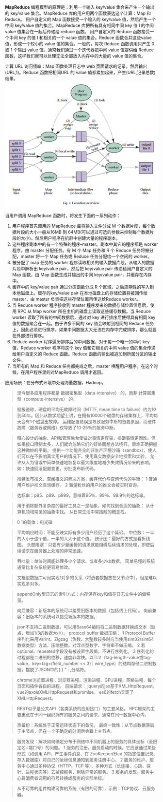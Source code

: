 **MapReduce**
编程模型的原理是：利用一个输入 key/value 集合来产生一个输出的 key/value 集合。MapReduce 库的用户用两个函数表达这个计算：Map 和 Reduce。
用户自定义的 Map 函数接受一个输入的 key/value 值，然后产生一个中间 key/value 值的集合。MapReduce 库把所有具有相同中间 key 值 I 的中间 value 值集合在一起后传递给 reduce 函数。
用户自定义的 Reduce 函数接受一个中间 key 的值 I 和相关的一个 value 值的集合。Reduce 函数合并这些value 值，形成一个较小的 value 值的集合。一般的，每次 Reduce 函数调用只产生 0 或 1 个输出 value 值。通常我们通过一个迭代器把中间 value 值提供给 Reduce 函数，这样我们就可以处理无法全部放入内存中的大量的 value 值的集合。


计算 URL 访问频率：Map 函数处理日志中 web 页面请求的记录，然后输出(URL,1)。Reduce 函数把相同URL 的 value 值都累加起来，产生(URL,记录总数)结果。
![](../images/MapReduce执行概述.png)


当用户调用 MapReduce 函数时，将发生下面的一系列动作：
1. 用户程序首先调用的 MapReduce 库将输入文件分成 M 个数据片度，每个数据片段的大小一般从16MB 到 64MB(可以通过可选的参数来控制每个数据片段的大小)。然后用户程序在机群中创建大量的程序副本。
2. 这些程序副本中的有一个特殊的程序–master。副本中其它的程序都是 worker 程序，由 master 分配任务。有 M 个 Map 任务和 R 个 Reduce 任务将被分配，master 将一个 Map 任务或 Reduce 任务分配给一个空闲的 worker。
3. 被分配了 map 任务的 worker 程序读取相关的输入数据片段，从输入的数据片段中解析出 key/value pair，然后把 key/value pair 传递给用户自定义的 Map 函数，由 Map 函数生成并输出的中间 key/value pair，并缓存在内存中。
4. 缓存中的 key/value pair 通过分区函数分成 R 个区域，之后周期性的写入到本地磁盘上。缓存的key/value pair 在本地磁盘上的存储位置将被回传给 master，由 master 负责把这些存储位置再传送给Reduce worker。
5. 当 Reduce worker 程序接收到 master 程序发来的数据存储位置信息后，使用 RPC 从 Map worker 所在主机的磁盘上读取这些缓存数据。当 Reduce worker 读取了所有的中间数据后，通过对 key 进行排序后使得具有相同 key 值的数据聚合在一起。由于许多不同的 key 值会映射到相同的 Reduce 任务上，因此必须进行排序。如果中间数据太大无法在内存中完成排序，那么就要在外部进行排序。
6. Reduce worker 程序遍历排序后的中间数据，对于每一个唯一的中间 key 值，Reduce worker 程序将这个 key 值和它相关的中间 value 值的集合传递给用户自定义的 Reduce 函数。Reduce 函数的输出被追加到所属分区的输出文件。
7. 当所有的 Map 和 Reduce 任务都完成之后，master 唤醒用户程序。在这个时候，在用户程序里的对MapReduce 调用才返回。

应用场景：在分布式环境中处理海量数据，Hadoop。

>现今很多应用程序都是 数据密集型（data-intensive） 的，而非 计算密集型（compute-intensive） 的。

>据报道称，硬盘的平均无故障时间（MTTF, mean time to failure）约为10到50年。因此从数学期望上讲，在拥有10000个磁盘的存储集群上，平均每天会有1个磁盘出故障。
运维配置错误是导致服务中断的首要原因，而硬件故障（服务器或网络）仅导致了10-25％的服务中断。

>精心设计的抽象、API和管理后台使做对事情更容易，搞砸事情更困难。但如果接口限制太多，人们就会忽略它们的好处而想办法绕开。很难正确把握这种微妙的平衡。
提供一个功能齐全的非生产环境沙箱（sandbox），使人们可以在不影响真实用户的情况下，使用真实数据安全地探索和实验。
允许从人为错误中简单快速地恢复以最大限度地减少失效情况带来的影响。如：快速回滚配置变更，分批发布新代码。

>推特发布推文、查阅推文的解决方案，缓存代价与查询代价的平衡：
1 普通用户维护推文查询缓存。
2 海量粉丝的用户的推文会被实时查询。

>达标率：p95、p99、p999，意味着95％、99％、99.9％的达标率。

>用于消除额外复杂度的最好工具之一是抽象，如何找到合适的抽象：
从计算机领域常见的抽象中找。
从日常生活中常接触的概念找。

>0 1的载体：电光磁

>平均响应时间：不能反映实际有多少用户经历了这个延迟。
中位数：一半的人小于这个值，一半的人大于这个值。
统计图：最好的方式是看折线图。
头部阻塞：只要有少量缓慢的请求就能阻碍后续请求的处理，即使后续请求在服务器上处理的非常迅速。

>吞吐量：单位时间能处理多少个请求、或者多少kb数据。
简单易懂的系统通常比复杂系统更容易修改。

>文档型数据库可用实现1对多的关系（将嵌套数据放在父节点中），但是难以实现多对多。

>appendOnly型日志的索引方式：内存保存key和值在日志文件中的偏移量。

>向后兼容：新版本的系统可以接受旧版本的数据（包括线上代码）。
向前兼容：旧版本的系统可以接受新版本的数据。

>json不支持二进制数据，可以用Base64编码将二进制数据转换成文本（缺点，增加1/3的数据大小）。
protocol buffer
数据压缩：
1 Protocol Buffer 序列化采用Varint、Zigzag（负数、大整数较多时应当使用sint32/sint64数据类型）方法，压缩整数。对浮点型数字、字符串不做压缩。
2 若optional、repeated字段没有被设置字段值，不进行序列化。
3 序列化的过程都是二进制的位移，速度非常快。以TLV（tag-length-value或tag-value，key=tag=(field_number << 3) | wire_type）的结构存储二进制数据，摆脱了JSON中的{ } " : ,分隔符。

>chrome浏览器进程：浏览器进程、渲染进程、GPU进程、网络进程、每个页面和插件各自的进程。
前端请求：
jquery的jax基于XMLHttpRequest。
vue的axoisXMLHttpRequest和promise。
es6的fetch实现了XMLHttpRequest。

>REST似乎是公共API（各类系统的应用接口）的主要风格。 
RPC框架的主要重点在于同一组织拥有的服务之间的请求，通常在同一数据中心内。

>热备份：系统处于正常运转状态下的备份。
最终一致性：从节点数据落后于主节点，但在一个不确定的时间后会跟上主节点。

>服务发现：解决如何确定分布于网络中不同机器上的服务的具体坐标（全限定名+端口号）的问题。
1 服务的注册。服务启动的时候，它应该通过某些形式（如调用 API、产生事件消息、在 ZooKeeper/Etcd 的指定位置记录、存入数据库）将自己的坐标信息通知到服务注册中心。
2 服务的维护。服务中心通过多种协议（HTTP、TCP 等）、多种方式（长连接、心跳、探针、进程状态等）去监控服务，剔除异常的服务。
3 服务的发现。服务中心将消费者调用的符号转换成服务的实际坐标。

>从不可靠的组件构建可靠的系统（有限的可靠），示例：TCP协议、云服务器。
